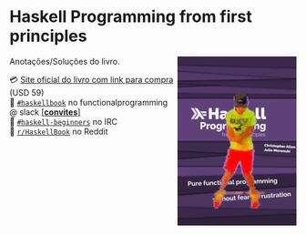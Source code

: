 # Haskell Programming from first principles

<img src="https://raw.githubusercontent.com/funkeiro/haskellbook/master/bookcover.gif" align="right">

Anotações/Soluções do livro.

:credit_card: [Site oficial do livro com link para compra](http://haskellbook.com/) (USD 59)  
:speech_balloon: [`#haskellbook`](https://functionalprogramming.slack.com/messages/C1EU4UJN9/) no functionalprogramming @ slack [[**convites**]](https://fpchat-invite.herokuapp.com/)  
:speech_balloon: [`#haskell-beginners`](https://webchat.freenode.net/?channels=haskell-beginners) no IRC  
:speech_balloon: [`r/HaskellBook`](https://www.reddit.com/r/HaskellBook/) no Reddit  

